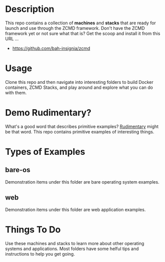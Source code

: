 # Description
This repo contains a collection of __machines__ and __stacks__ that are ready for launch and use through the ZCMD framework.  Don't have the ZCMD framework yet or not sure what that is?  Get the scoop and install it from this URL ...

* https://github.com/bah-insignia/zcmd

# Usage
Clone this repo and then navigate into interesting folders to build Docker containers, ZCMD Stacks, and play around and explore what you can do with them.  

# Demo Rudimentary?
What's a good word that describes primitive examples?  [Rudimentary](https://www.merriam-webster.com/dictionary/rudimentary) might be that word.  This repo contains primitive examples of interesting things.

# Types of Examples

bare-os
-------
Demonstration items under this folder are bare operating system examples.

web
---
Demonstration items under this folder are web application examples.

# Things To Do
Use these machines and stacks to learn more about other operating systems and applications.  Most folders have some helful tips and instructions to help you get going.

